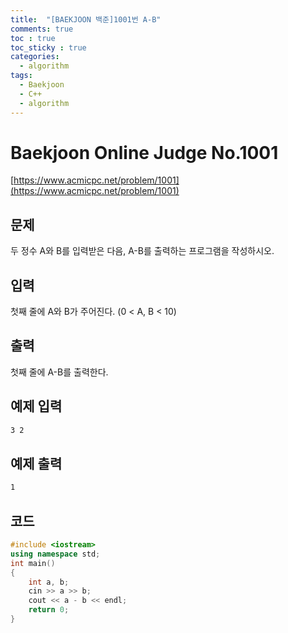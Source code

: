 ```yaml
---
title:  "[BAEKJOON 백준]1001번 A-B"
comments: true
toc : true
toc_sticky : true
categories:
  - algorithm
tags:
  - Baekjoon
  - C++
  - algorithm
---
```


# Baekjoon Online Judge No.1001

[https://www.acmicpc.net/problem/1001](https://www.acmicpc.net/problem/1001)



## 문제

두 정수 A와 B를 입력받은 다음, A-B를 출력하는 프로그램을 작성하시오.



## 입력

첫째 줄에 A와 B가 주어진다. (0 < A, B < 10)



## 출력

첫째 줄에 A-B를 출력한다.



## 예제 입력 

```markdown
3 2
```



## 예제 출력

```markdown
1
```



## 코드

```c++
#include <iostream>
using namespace std;
int main()
{
	int a, b;
	cin >> a >> b;
	cout << a - b << endl;
	return 0;
}
```

